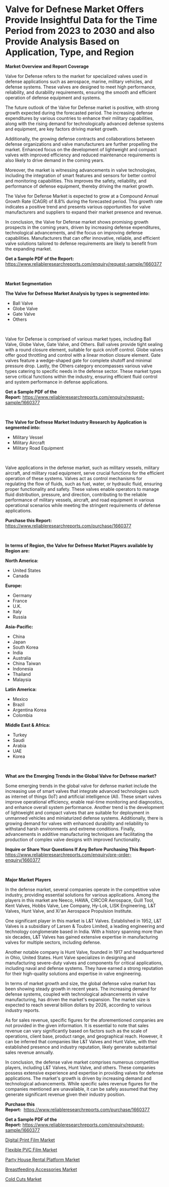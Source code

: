 <p><h1>Valve for Defnese Market Offers Provide Insightful Data for the Time Period from 2023 to 2030 and also Provide Analysis Based on Application, Type, and Region</h1></p><p><strong>Market Overview and Report Coverage</strong></p>
<p><p>Valve for Defense refers to the market for specialized valves used in defense applications such as aerospace, marine, military vehicles, and defense systems. These valves are designed to meet high performance, reliability, and durability requirements, ensuring the smooth and efficient operation of defense equipment and systems.</p><p>The future outlook of the Valve for Defense market is positive, with strong growth expected during the forecasted period. The increasing defense expenditures by various countries to enhance their military capabilities, along with the rising demand for technologically advanced defense systems and equipment, are key factors driving market growth.</p><p>Additionally, the growing defense contracts and collaborations between defense organizations and valve manufacturers are further propelling the market. Enhanced focus on the development of lightweight and compact valves with improved efficiency and reduced maintenance requirements is also likely to drive demand in the coming years.</p><p>Moreover, the market is witnessing advancements in valve technologies, including the integration of smart features and sensors for better control and monitoring capabilities. This improves the safety, reliability, and performance of defense equipment, thereby driving the market growth.</p><p>The Valve for Defense Market is expected to grow at a Compound Annual Growth Rate (CAGR) of 8.8% during the forecasted period. This growth rate indicates a positive trend and presents various opportunities for valve manufacturers and suppliers to expand their market presence and revenue.</p><p>In conclusion, the Valve for Defense market shows promising growth prospects in the coming years, driven by increasing defense expenditures, technological advancements, and the focus on improving defense capabilities. Manufacturers that can offer innovative, reliable, and efficient valve solutions tailored to defense requirements are likely to benefit from the expanding market.</p></p>
<p><strong>Get a Sample PDF of the Report:</strong> <a href="https://www.reliableresearchreports.com/enquiry/request-sample/1660377">https://www.reliableresearchreports.com/enquiry/request-sample/1660377</a></p>
<p>&nbsp;</p>
<p><strong>Market Segmentation</strong></p>
<p><strong>The Valve for Defnese Market Analysis by types is segmented into:</strong></p>
<p><ul><li>Ball Valve</li><li>Globe Valve</li><li>Gate Valve</li><li>Others</li></ul></p>
<p>&nbsp;</p>
<p><p>Valve for Defense is comprised of various market types, including Ball Valve, Globe Valve, Gate Valve, and Others. Ball valves provide tight sealing with a round closure element, suitable for quick on/off control. Globe valves offer good throttling and control with a linear motion closure element. Gate valves feature a wedge-shaped gate for complete shutoff and minimal pressure drop. Lastly, the Others category encompasses various valve types catering to specific needs in the defense sector. These market types serve critical functions within the industry, ensuring efficient fluid control and system performance in defense applications.</p></p>
<p><strong>Get a Sample PDF of the Report:</strong>&nbsp;<a href="https://www.reliableresearchreports.com/enquiry/request-sample/1660377">https://www.reliableresearchreports.com/enquiry/request-sample/1660377</a></p>
<p>&nbsp;</p>
<p><strong>The Valve for Defnese Market Industry Research by Application is segmented into:</strong></p>
<p><ul><li>Military Vessel</li><li>Military Aircraft</li><li>Military Road Equipment</li></ul></p>
<p>&nbsp;</p>
<p><p>Valve applications in the defense market, such as military vessels, military aircraft, and military road equipment, serve crucial functions for the efficient operation of these systems. Valves act as control mechanisms for regulating the flow of fluids, such as fuel, water, or hydraulic fluid, ensuring proper functionality and safety. These valves enable operators to manage fluid distribution, pressure, and direction, contributing to the reliable performance of military vessels, aircraft, and road equipment in various operational scenarios while meeting the stringent requirements of defense applications.</p></p>
<p><strong>Purchase this Report:</strong>&nbsp; <a href="https://www.reliableresearchreports.com/purchase/1660377">https://www.reliableresearchreports.com/purchase/1660377</a></p>
<p>&nbsp;</p>
<p><strong>In terms of Region, the Valve for Defnese Market Players available by Region are:</strong></p>
<p>
    <p> <strong> North America: </strong>
        <ul>
            <li>United States</li>
            <li>Canada</li>
        </ul>
        </p> 
    <p> <strong> Europe: </strong>
        <ul>
            <li>Germany</li>
            <li>France</li>
            <li>U.K.</li>
            <li>Italy</li>
            <li>Russia</li>
        </ul>
        </p> 
    <p> <strong> Asia-Pacific: </strong>
        <ul>
            <li>China</li>
            <li>Japan</li>
            <li>South Korea</li>
            <li>India</li>
            <li>Australia</li>
            <li>China Taiwan</li>
            <li>Indonesia</li>
            <li>Thailand</li>
            <li>Malaysia</li>
        </ul>
        </p> 
    <p> <strong> Latin America: </strong>
        <ul>
            <li>Mexico</li>
            <li>Brazil</li>
            <li>Argentina Korea</li>
            <li>Colombia</li>
        </ul>
        </p> 
    <p> <strong> Middle East & Africa: </strong>
        <ul>
            <li>Turkey</li>
            <li>Saudi</li>
            <li>Arabia</li>
            <li>UAE</li>
            <li>Korea</li>
        </ul>
    </p>
    </p>
<p>&nbsp;</p>
<p><strong>What are the Emerging Trends in the Global Valve for Defnese market?</strong></p>
<p><p>Some emerging trends in the global valve for defense market include the increasing use of smart valves that integrate advanced technologies such as internet of things (IoT) and artificial intelligence (AI). These smart valves improve operational efficiency, enable real-time monitoring and diagnostics, and enhance overall system performance. Another trend is the development of lightweight and compact valves that are suitable for deployment in unmanned vehicles and miniaturized defense systems. Additionally, there is growing demand for valves with enhanced durability and reliability to withstand harsh environments and extreme conditions. Finally, advancements in additive manufacturing techniques are facilitating the production of complex valve designs with improved functionality.</p></p>
<p><strong>Inquire or Share Your Questions If Any Before Purchasing This Report</strong>- <a href="https://www.reliableresearchreports.com/enquiry/pre-order-enquiry/1660377">https://www.reliableresearchreports.com/enquiry/pre-order-enquiry/1660377</a></p>
<p>&nbsp;</p>
<p><strong>Major Market Players</strong></p>
<p><p>In the defense market, several companies operate in the competitive valve industry, providing essential solutions for various applications. Among the players in this market are Neeco, HAWA, CIRCOR Aerospace, Guill Tool, Kent Valves, Hobbs Valve, Lee Company, Hy-Lok, LISK Engineering, L&T Valves, Hunt Valve, and Xi'an Aerospace Propulsion Institute.</p><p>One significant player in this market is L&T Valves. Established in 1952, L&T Valves is a subsidiary of Larsen & Toubro Limited, a leading engineering and technology conglomerate based in India. With a history spanning more than six decades, L&T Valves has gained extensive expertise in manufacturing valves for multiple sectors, including defense.</p><p>Another notable company is Hunt Valve, founded in 1917 and headquartered in Ohio, United States. Hunt Valve specializes in designing and manufacturing severe-duty valves and components for critical applications, including naval and defense systems. They have earned a strong reputation for their high-quality solutions and expertise in valve engineering.</p><p>In terms of market growth and size, the global defense valve market has been showing steady growth in recent years. The increasing demand for defense systems, coupled with technological advancements in valve manufacturing, has driven the market's expansion. The market size is expected to reach several billion dollars by 2026, according to various industry reports.</p><p>As for sales revenue, specific figures for the aforementioned companies are not provided in the given information. It is essential to note that sales revenue can vary significantly based on factors such as the scale of operations, client base, product range, and geographical reach. However, it can be inferred that companies like L&T Valves and Hunt Valve, with their established presence and industry reputation, likely generate substantial sales revenue annually.</p><p>In conclusion, the defense valve market comprises numerous competitive players, including L&T Valves, Hunt Valve, and others. These companies possess extensive experience and expertise in providing valves for defense applications. The market's growth is driven by increasing demand and technological advancements. While specific sales revenue figures for the companies mentioned are unavailable, it can be safely assumed that they generate significant revenue given their industry position.</p></p>
<p><strong>Purchase this Report:</strong>&nbsp;&nbsp;<a href="https://www.reliableresearchreports.com/purchase/1660377">https://www.reliableresearchreports.com/purchase/1660377</a></p>
<p></p>
<p><strong>Get a Sample PDF of the Report:</strong>&nbsp;<a href="https://www.reliableresearchreports.com/enquiry/request-sample/1660377">https://www.reliableresearchreports.com/enquiry/request-sample/1660377</a></p>
<p><p><a href="https://medium.com/@deronwisoky1977/digital-print-film-market-furnishes-information-on-market-share-market-trends-and-market-growth-ec4cd0f6f6bd">Digital Print Film Market</a></p><p><a href="https://medium.com/@ulicesweber/flexible-pvc-film-market-analysis-and-sze-forecasted-for-period-from-2023-to-2030-0c440d9778e2">Flexible PVC Film Market</a></p><p><a href="https://github.com/marloy8/Market-Research-Report-List-1/blob/main/party-house-rental-platform-market.md">Party House Rental Platform Market</a></p><p><a href="https://www.linkedin.com/pulse/breastfeeding-accessories-market-share-amp-new-trends-ffkqe/">Breastfeeding Accessories Market</a></p><p><a href="https://www.linkedin.com/pulse/cold-cuts-market-insights-players-forecast-till-2030-dscge/">Cold Cuts Market</a></p></p>